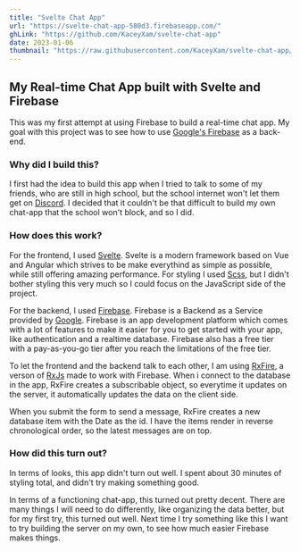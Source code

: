 ```yaml
---
title: "Svelte Chat App"
url: "https://svelte-chat-app-580d3.firebaseapp.com/"
ghLink: "https://github.com/KaceyXam/svelte-chat-app"
date: 2023-01-06
thumbnail: "https://raw.githubusercontent.com/KaceyXam/svelte-chat-app/main/svelte-chat-app.jpg?token=GHSAT0AAAAAAB46DEMIMWIADFXDODISGO34ZAX2IFA"
---
```


## My Real-time Chat App built with Svelte and Firebase

This was my first attempt at using Firebase to build a real-time chat app. My goal with this project was to see how to use [Google's Firebase](https://firebase.google.com/) as a back-end.

### Why did I build this?

I first had the idea to build this app when I tried to talk to some of my friends, who are still in high school, but the school internet won't let them get on [Discord](https://discord.com/). I decided that it couldn't be that difficult to build my own chat-app that the school won't block, and so I did.

### How does this work?

For the frontend, I used [Svelte](https://svelte.dev/). Svelte is a modern framework based on Vue and Angular which strives to be make everythind as simple as possible, while still offering amazing performance. For styling I used [Scss](https://sass-lang.com/), but I didn't bother styling this very much so I could focus on the JavaScript side of the project.

For the backend, I used [Firebase](https://firebase.google.com/). Firebase is a Backend as a Service provided by [Google](https://google.com). Firebase is an app development platform which comes with a lot of features to make it easier for you to get started with your app, like authentication and a realtime database. Firebase also has a free tier with a pay-as-you-go tier after you reach the limitations of the free tier.

To let the frontend and the backend talk to each other, I am using [RxFire](https://www.npmjs.com/package/rxfire), a verson of [RxJs](https://rxjs.dev/) made to work with Firebase. When i connect to the database in the app, RxFire creates a subscribable object, so everytime it updates on the server, it automatically updates the data on the client side.

When you submit the form to send a message, RxFire creates a new database item with the Date as the id. I have the items render in reverse chronological order, so the latest messages are on top.

### How did this turn out?

In terms of looks, this app didn't turn out well. I spent about 30 minutes of styling total, and didn't try making something good.

In terms of a functioning chat-app, this turned out pretty decent. There are many things I will need to do differently, like organizing the data better, but for my first try, this turned out well. Next time I try something like this I want to try building the server on my own, to see how much easier Firebase makes things.
